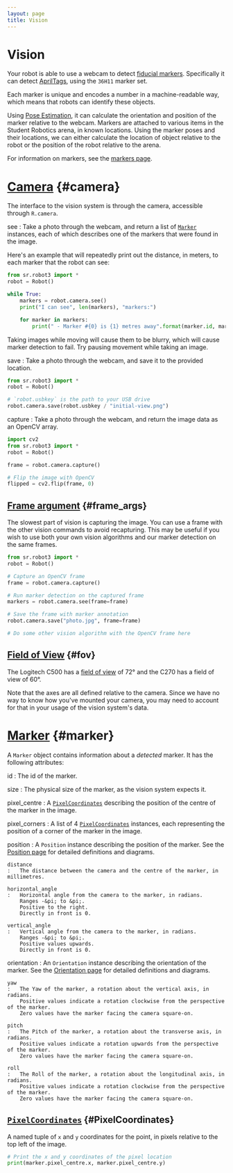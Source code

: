 ```yaml
---
layout: page
title: Vision
---
```


Vision
======

Your robot is able to use a webcam to detect [fiducial markers](https://en.wikipedia.org/wiki/Fiducial_marker).
Specifically it can detect [AprilTags](https://april.eecs.umich.edu/software/apriltag), using the `36H11` marker set.

Each marker is unique and encodes a number in a machine-readable way, which means that robots can identify these objects.

Using [Pose Estimation](https://en.wikipedia.org/wiki/3D_pose_estimation), it can calculate the orientation and position of the marker relative to the webcam.
Markers are attached to various items in the Student Robotics arena, in known locations.
Using the marker poses and their locations, we can either calculate the location of object relative to the robot or the position of the robot relative to the arena.

For information on markers, see the [markers page](./markers).

[Camera](#camera) {#camera}
===========================

The interface to the vision system is through the camera, accessible through `R.camera`.

see
:   Take a photo through the webcam, and return a list of [`Marker`](#marker) instances, each of which describes one of the markers that were found in the image.

Here's an example that will repeatedly print out the distance, in meters, to each marker that the robot can see:

~~~~~ python
from sr.robot3 import *
robot = Robot()

while True:
    markers = robot.camera.see()
    print("I can see", len(markers), "markers:")

    for marker in markers:
        print(" - Marker #{0} is {1} metres away".format(marker.id, marker.distance / 1000))
~~~~~

<div class="info">
Taking images while moving will cause them to be blurry, which will cause marker detection to fail.
Try pausing movement while taking an image.
</div>

save
:   Take a photo through the webcam, and save it to the provided location.

~~~~~ python
from sr.robot3 import *
robot = Robot()

# `robot.usbkey` is the path to your USB drive
robot.camera.save(robot.usbkey / "initial-view.png")
~~~~~

capture
:   Take a photo through the webcam, and return the image data as an OpenCV array.

~~~~~ python
import cv2
from sr.robot3 import *
robot = Robot()

frame = robot.camera.capture()

# Flip the image with OpenCV
flipped = cv2.flip(frame, 0)
~~~~~

[Frame argument](#frame_args) {#frame_args}
-------------------------------------------

The slowest part of vision is capturing the image.
You can use a frame with the other vision commands to avoid recapturing.
This may be useful if you wish to use both your own vision algorithms and our marker detection on the same frames.

~~~~~ python
from sr.robot3 import *
robot = Robot()

# Capture an OpenCV frame
frame = robot.camera.capture()

# Run marker detection on the captured frame
markers = robot.camera.see(frame=frame)

# Save the frame with marker annotation
robot.camera.save("photo.jpg", frame=frame)

# Do some other vision algorithm with the OpenCV frame here
~~~~~

[Field of View](#fov) {#fov}
----------------------------

The Logitech C500 has a [field of view][fov] of 72&deg; and the C270 has a field of view of 60&deg;.

[fov]: https://en.wikipedia.org/wiki/Field_of_view

<div class="info">
Note that the axes are all defined relative to the camera.
Since we have no way to know how you've mounted your camera, you may need to account for that in your usage of the vision system's data.
</div>

[Marker](#marker) {#marker}
===========================

A `Marker` object contains information about a *detected* marker.
It has the following attributes:

id
:   The id of the marker.

size
:   The physical size of the marker, as the vision system expects it.

pixel_centre
:   A [`PixelCoordinates`](#PixelCoordinates) describing the position of the centre of the marker in the image.

pixel_corners
:   A list of 4 [`PixelCoordinates`](#PixelCoordinates) instances, each representing the position of a corner of the marker in the image.

position
:   A `Position` instance describing the position of the marker.
    See the [Position page](./position) for detailed definitions and diagrams.

    distance
    :   The distance between the camera and the centre of the marker, in millimetres.

    horizontal_angle
    :   Horizontal angle from the camera to the marker, in radians.
        Ranges -&pi; to &pi;.
        Positive to the right.
        Directly in front is 0.

    vertical_angle
    :   Vertical angle from the camera to the marker, in radians.
        Ranges -&pi; to &pi;.
        Positive values upwards.
        Directly in front is 0.

orientation
:   An `Orientation` instance describing the orientation of the marker.
    See the [Orientation page](./orientation) for detailed definitions and diagrams.

    yaw
    :   The Yaw of the marker, a rotation about the vertical axis, in radians.
        Positive values indicate a rotation clockwise from the perspective of the marker.
        Zero values have the marker facing the camera square-on.

    pitch
    :   The Pitch of the marker, a rotation about the transverse axis, in radians.
        Positive values indicate a rotation upwards from the perspective of the marker.
        Zero values have the marker facing the camera square-on.

    roll
    :   The Roll of the marker, a rotation about the longitudinal axis, in radians.
        Positive values indicate a rotation clockwise from the perspective of the marker.
        Zero values have the marker facing the camera square-on.


<a id="Coordinate"/>

[`PixelCoordinates`](#PixelCoordinates) {#PixelCoordinates}
---------

A named tuple of `x` and `y` coordinates for the point, in pixels relative to the top left of the image.

~~~~~ python
# Print the x and y coordinates of the pixel location
print(marker.pixel_centre.x, marker.pixel_centre.y)
~~~~~
